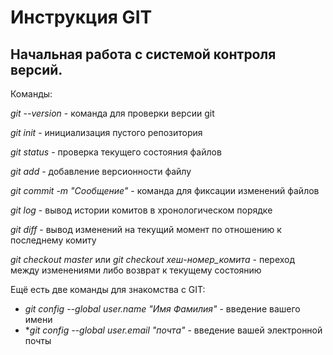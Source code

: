# Инструкция GIT



## Начальная работа с системой контроля версий. 
Команды:

*git --version* - команда для проверки версии git

*git init* - инициализация пустого репозитория

*git status* - проверка текущего состояния файлов

*git add* - добавление версионности файлу

*git commit -m "Сообщение"* - команда для фиксации изменений файлов

*git log* - вывод истории комитов в хронологическом порядке

*git diff* - вывод изменений на текущий момент по отношению к последнему комиту

*git checkout master* или *git checkout хеш-номер_комита* - переход между изменениями либо возврат к текущему состоянию

Ещё есть две команды для знакомства с GIT:
* *git config --global user.name "Имя Фамилия"* - введение вашего имени
* **git config --global user.email "почта"* - введение вашей электронной почты